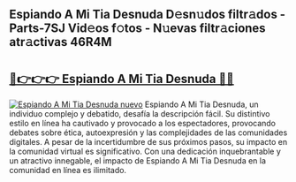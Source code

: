 ## Espiando A Mi Tia Desnuda D𝚎sn𝚞dos filtr𝚊dos - Parts-7SJ Vid𝚎os f𝚘tos - N𝚞evas filtr𝚊ciones atr𝚊ctivas 46R4M

# <h2><a href="http://mb11vd.tromn.icu/?c=Espiando+A+Mi+Tia+Desnuda">🔗👉👉👉 Espiando A Mi Tia Desnuda 🔗🔗</a></h2>

[![Espiando A Mi Tia Desnuda nuevo](https://i.imgur.com/pEAQMta.gif)](http://mb11vd.tromn.icu/?c=Espiando+A+Mi+Tia+Desnuda)
Espiando A Mi Tia Desnuda, un individuo complejo y debatido, desafía la descripción fácil. Su distintivo estilo en línea ha cautivado y provocado a los espectadores, provocando debates sobre ética, autoexpresión y las complejidades de las comunidades digitales. A pesar de la incertidumbre de sus próximos pasos, su impacto en la comunidad virtual es significativo. Con una dedicación inquebrantable y un atractivo innegable, el impacto de Espiando A Mi Tia Desnuda en la comunidad en línea es ilimitado.
